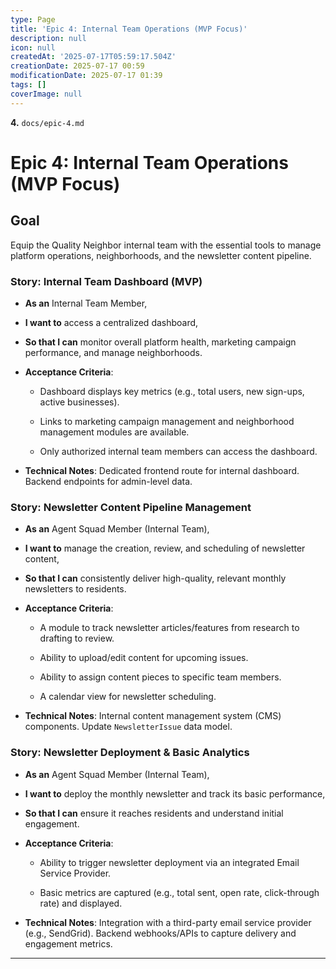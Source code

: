 ```yaml
---
type: Page
title: 'Epic 4: Internal Team Operations (MVP Focus)'
description: null
icon: null
createdAt: '2025-07-17T05:59:17.504Z'
creationDate: 2025-07-17 00:59
modificationDate: 2025-07-17 01:39
tags: []
coverImage: null
---
```


**4.** `docs/epic-4.md`

# Epic 4: Internal Team Operations (MVP Focus)

## Goal

Equip the Quality Neighbor internal team with the essential tools to manage platform operations, neighborhoods, and the newsletter content pipeline.

### Story: Internal Team Dashboard (MVP)

- **As an** Internal Team Member,

- **I want to** access a centralized dashboard,

- **So that I can** monitor overall platform health, marketing campaign performance, and manage neighborhoods.

- **Acceptance Criteria**:

    - Dashboard displays key metrics (e.g., total users, new sign-ups, active businesses).

    - Links to marketing campaign management and neighborhood management modules are available.

    - Only authorized internal team members can access the dashboard.

- **Technical Notes**: Dedicated frontend route for internal dashboard. Backend endpoints for admin-level data.

### Story: Newsletter Content Pipeline Management

- **As an** Agent Squad Member (Internal Team),

- **I want to** manage the creation, review, and scheduling of newsletter content,

- **So that I can** consistently deliver high-quality, relevant monthly newsletters to residents.

- **Acceptance Criteria**:

    - A module to track newsletter articles/features from research to drafting to review.

    - Ability to upload/edit content for upcoming issues.

    - Ability to assign content pieces to specific team members.

    - A calendar view for newsletter scheduling.

- **Technical Notes**: Internal content management system (CMS) components. Update `NewsletterIssue` data model.

### Story: Newsletter Deployment & Basic Analytics

- **As an** Agent Squad Member (Internal Team),

- **I want to** deploy the monthly newsletter and track its basic performance,

- **So that I can** ensure it reaches residents and understand initial engagement.

- **Acceptance Criteria**:

    - Ability to trigger newsletter deployment via an integrated Email Service Provider.

    - Basic metrics are captured (e.g., total sent, open rate, click-through rate) and displayed.

- **Technical Notes**: Integration with a third-party email service provider (e.g., SendGrid). Backend webhooks/APIs to capture delivery and engagement metrics.

---
